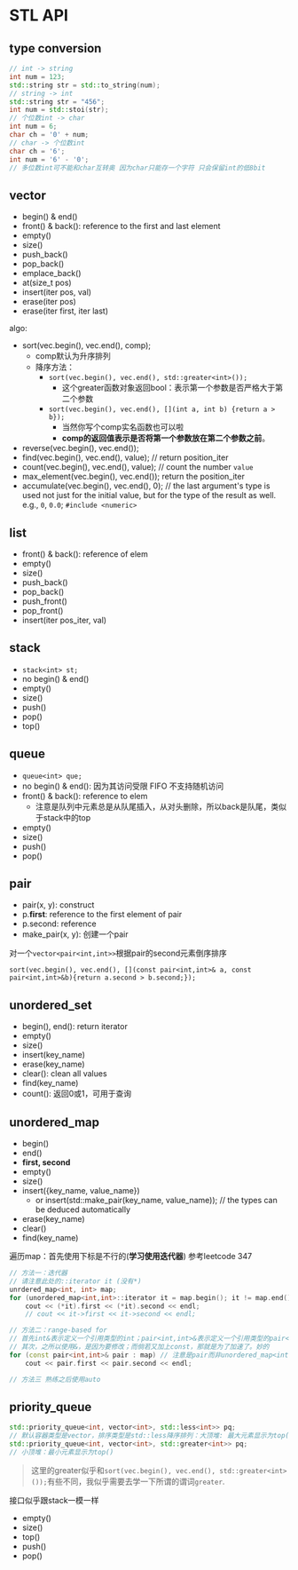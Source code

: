 # STL API

## type conversion

```cpp
// int -> string
int num = 123;
std::string str = std::to_string(num);
// string -> int
std::string str = "456";
int num = std::stoi(str);
// 个位数int -> char
int num = 6;
char ch = '0' + num;
// char -> 个位数int
char ch = '6';
int num = '6' - '0';
// 多位数int可不能和char互转奥 因为char只能存一个字符 只会保留int的低8bit
```

## vector

- begin() & end()
- front() & back(): reference to the first and last element
- empty()
- size()
- push_back()
- pop_back()
- emplace_back()
- at(size_t pos)
- insert(iter pos, val)
- erase(iter pos)
- erase(iter first, iter last)

algo:

- sort(vec.begin(), vec.end(), comp);
  - comp默认为升序排列
  - 降序方法：
    - `sort(vec.begin(), vec.end(), std::greater<int>());`
      - 这个greater函数对象返回bool：表示第一个参数是否严格大于第二个参数
    - `sort(vec.begin(), vec.end(), [](int a, int b) {return a > b});`
      - 当然你写个comp实名函数也可以啦
      - **comp的返回值表示是否将第一个参数放在第二个参数之前**。
- reverse(vec.begin(), vec.end());
- find(vec.begin(), vec.end(), value); // return position_iter
- count(vec.begin(), vec.end(), value); // count the number `value`
- max_element(vec.begin(), vec.end()); return the position_iter
- accumulate(vec.begin(), vec.end(), 0); // the last argument's type is used not just for the initial value, but for the type of the result as well. e.g., `0`, `0.0`; `#include <numeric>`

## list

- front() & back(): reference of elem
- empty()
- size()
- push_back()
- pop_back()
- push_front()
- pop_front()
- insert(iter pos_iter, val)

## stack

- `stack<int> st;`
- no begin() & end()
- empty()
- size()
- push()
- pop()
- top()

## queue

- `queue<int> que;`
- no begin() & end(): 因为其访问受限 FIFO 不支持随机访问
- front() & back(): reference to elem
  - 注意是队列中元素总是从队尾插入，从对头删除，所以back是队尾，类似于stack中的top
- empty()
- size()
- push()
- pop()

## pair

- pair(x, y): construct
- p.**first**: reference to the first element of pair
- p.second: reference
- make_pair(x, y): 创建一个pair

对一个`vector<pair<int,int>>`根据pair的second元素倒序排序

`sort(vec.begin(), vec.end(), [](const pair<int,int>& a, const pair<int,int>&b){return a.second > b.second;});`

## unordered_set

- begin(), end(): return iterator
- empty()
- size()
- insert(key_name)
- erase(key_name)
- clear(): clean all values
- find(key_name)
- count(): 返回0或1，可用于查询

## unordered_map

- begin()
- end()
- **first, second**
- empty()
- size()
- insert({key_name, value_name})
  - or insert(std::make_pair(key_name, value_name)); // the types can be deduced automatically
- erase(key_name)
- clear()
- find(key_name)

遍历map：首先使用下标是不行的(**学习使用迭代器**)
参考leetcode 347

```cpp
// 方法一：迭代器
// 请注意此处的::iterator it (没有*)
unrdered_map<int, int> map;
for (unordered_map<int,int>::iterator it = map.begin(); it != map.end(); ++it)
    cout << (*it).first << (*it).second << endl;
    // cout << it->first << it->second << endl;

// 方法二：range-based for
// 首先int&表示定义一个引用类型的int；pair<int,int>&表示定义一个引用类型的pair<int,int>
// 其次，之所以使用&，是因为要修改；而倘若又加上const，那就是为了加速了。妙的
for (const pair<int,int>& pair : map) // 注意是pair而非unordered_map<int,int>
    cout << pair.first << pair.second << endl;

// 方法三 熟练之后使用auto
```

## priority_queue

```cpp
std::priority_queue<int, vector<int>, std::less<int>> pq;
// 默认容器类型是vector，排序类型是std::less降序排列：大顶堆: 最大元素显示为top()
std::priority_queue<int, vector<int>, std::greater<int>> pq;
// 小顶堆：最小元素显示为top()
```

> 这里的greater似乎和`sort(vec.begin(), vec.end(), std::greater<int>());`有些不同，我似乎需要去学一下所谓的谓词`greater`.

接口似乎跟stack一模一样

- empty()
- size()
- top()
- push()
- pop()